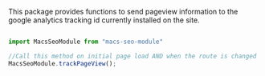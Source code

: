 This package provides functions to send pageview information to the google analytics tracking id currently installed on the site.

```javascript

import MacsSeoModule from "macs-seo-module"

//Call this method on initial page load AND when the route is changed
MacsSeoModule.trackPageView();

```